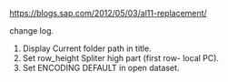 https://blogs.sap.com/2012/05/03/al11-replacement/

change log.

1. Display Current folder path in title.
2. Set row_height Spliter high part (first row- local PC).
3. Set ENCODING DEFAULT in open dataset.
